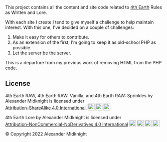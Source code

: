  This project contains all the content and site code related to [4th Earth](https://4th.earth) Rules as Written and Lore.

 With each site I create I tend to give myself a challenge to help maintain interest. With this one, I've decided on a couple of challenges:

 1. Make it easy for others to contribute.
 2. As an extension of the first, I'm going to keep it as old-school PHP as possible.
 3. Let the server be the server.

 This is a departure from my previous work of removing HTML from the PHP code.

 ## License

<p xmlns:cc="http://creativecommons.org/ns#" xmlns:dct="http://purl.org/dc/terms/"><span property="dct:title">4th Earth RAW, 4th Earth RAW: Vanilla, and 4th Earth RAW: Sprinkles</span> by <span property="cc:attributionName">Alexander Midknight</span> is licensed under <a href="http://creativecommons.org/licenses/by-sa/4.0/?ref=chooser-v1" target="_blank" rel="license noopener noreferrer" style="display:inline-block;">Attribution-ShareAlike 4.0 International <img style="height:22px!important;margin-left:3px;vertical-align:text-bottom;" src="https://mirrors.creativecommons.org/presskit/icons/cc.svg?ref=chooser-v1"><img style="height:22px!important;margin-left:3px;vertical-align:text-bottom;" src="https://mirrors.creativecommons.org/presskit/icons/by.svg?ref=chooser-v1"><img style="height:22px!important;margin-left:3px;vertical-align:text-bottom;" src="https://mirrors.creativecommons.org/presskit/icons/sa.svg?ref=chooser-v1"></a></p>

<p xmlns:cc="http://creativecommons.org/ns#" xmlns:dct="http://purl.org/dc/terms/"><span property="dct:title">4th Earth Lore</span> by <span property="cc:attributionName">Alexander Midknight</span> is licensed under <a href="http://creativecommons.org/licenses/by-nc-nd/4.0/?ref=chooser-v1" target="_blank" rel="license noopener noreferrer" style="display:inline-block;">Attribution-NonCommercial-NoDerivatives 4.0 International<img style="height:22px!important;margin-left:3px;vertical-align:text-bottom;" src="https://mirrors.creativecommons.org/presskit/icons/cc.svg?ref=chooser-v1"><img style="height:22px!important;margin-left:3px;vertical-align:text-bottom;" src="https://mirrors.creativecommons.org/presskit/icons/by.svg?ref=chooser-v1"><img style="height:22px!important;margin-left:3px;vertical-align:text-bottom;" src="https://mirrors.creativecommons.org/presskit/icons/nc.svg?ref=chooser-v1"><img style="height:22px!important;margin-left:3px;vertical-align:text-bottom;" src="https://mirrors.creativecommons.org/presskit/icons/nd.svg?ref=chooser-v1"></a></p>

© Copyright 2022 Alexander Midknight
